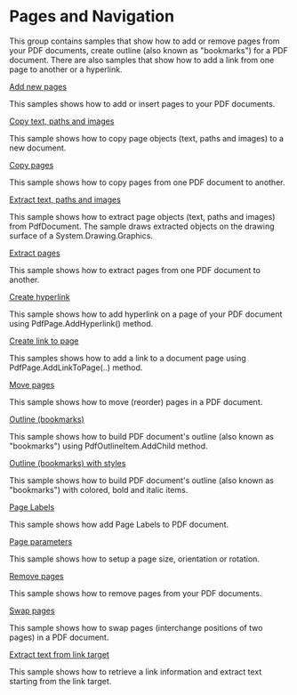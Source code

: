 # Pages and Navigation
This group contains samples that show how to add or remove pages from your PDF documents, create outline (also known as "bookmarks") for a PDF document. There are also samples that show how to add a link from one page to another or a hyperlink.

[Add new pages](/Samples/Pages%20and%20Navigation/AddPages)

This samples shows how to add or insert pages to your PDF documents.

[Copy text, paths and images](/Samples/Pages%20and%20Navigation/CopyPageObjects)

This sample shows how to copy page objects (text, paths and images) to a new document.

[Copy pages](/Samples/Pages%20and%20Navigation/CopyPages)

This sample shows how to copy pages from one PDF document to another.

[Extract text, paths and images](/Samples/Pages%20and%20Navigation/ExtractPageObjects)

This sample shows how to extract page objects (text, paths and images) from PdfDocument. The sample draws extracted objects on the drawing surface of a System.Drawing.Graphics.

[Extract pages](/Samples/Pages%20and%20Navigation/ExtractPages)

This sample shows how to extract pages from one PDF document to another.

[Create hyperlink](/Samples/Pages%20and%20Navigation/Hyperlink)

This sample shows how to add hyperlink on a page of your PDF document using PdfPage.AddHyperlink() method.

[Create link to page](/Samples/Pages%20and%20Navigation/LinkToPage)

This samples shows how to add a link to a document page using PdfPage.AddLinkToPage(..) method.

[Move pages](/Samples/Pages%20and%20Navigation/MovePages)

This sample shows how to move (reorder) pages in a PDF document.

[Outline (bookmarks)](/Samples/Pages%20and%20Navigation/Outline)

This sample shows how to build PDF document's outline (also known as "bookmarks") using PdfOutlineItem.AddChild method.

[Outline (bookmarks) with styles](/Samples/Pages%20and%20Navigation/OutlineWithStyles)

This sample shows how to build PDF document's outline (also known as "bookmarks") with colored, bold and italic items.

[Page Labels](/Samples/Pages%20and%20Navigation/PageLabels)

This sample shows how add Page Labels to PDF document.

[Page parameters](/Samples/Pages%20and%20Navigation/PageParameters)

This sample shows how to setup a page size, orientation or rotation.

[Remove pages](/Samples/Pages%20and%20Navigation/RemovePages)

This sample shows how to remove pages from your PDF documents.

[Swap pages](/Samples/Pages%20and%20Navigation/SwapPages)

This sample shows how to swap pages (interchange positions of two pages) in a PDF document.

[Extract text from link target](/Samples/Pages%20and%20Navigation/TextFromLink)

This sample shows how to retrieve a link information and extract text starting from the link target.

